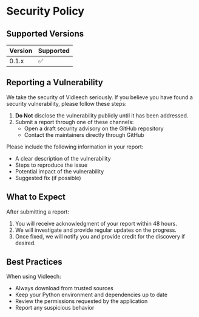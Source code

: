 # Security Policy

## Supported Versions

| Version | Supported          |
| ------- | ------------------ |
| 0.1.x   | :white_check_mark: |

## Reporting a Vulnerability

We take the security of Vidleech seriously. If you believe you have found a security vulnerability, please follow these steps:

1. **Do Not** disclose the vulnerability publicly until it has been addressed.
2. Submit a report through one of these channels:
   - Open a draft security advisory on the GitHub repository
   - Contact the maintainers directly through GitHub

Please include the following information in your report:
- A clear description of the vulnerability
- Steps to reproduce the issue
- Potential impact of the vulnerability
- Suggested fix (if possible)

## What to Expect

After submitting a report:

1. You will receive acknowledgment of your report within 48 hours.
2. We will investigate and provide regular updates on the progress.
3. Once fixed, we will notify you and provide credit for the discovery if desired.

## Best Practices

When using Vidleech:
- Always download from trusted sources
- Keep your Python environment and dependencies up to date
- Review the permissions requested by the application
- Report any suspicious behavior

